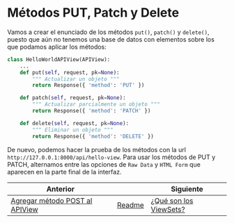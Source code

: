 # Métodos PUT, Patch y Delete

Vamos a crear el enunciado de los métodos `put()`, `patch()` y `delete()`, puesto que aún no tenemos una base de datos con elementos sobre los que podamos aplicar los métodos:

```py
class HelloWorldAPIView(APIView):
    ...
    def put(self, request, pk=None):
        """ Actualizar un objeto """
        return Response({ 'method': 'PUT' })

    def patch(self, request, pk=None):
        """ Actualizar parcialmente un objeto """
        return Response({ 'method': 'PATCH' })

    def delete(self, request, pk=None):
        """ Eliminar un objeto """
        return Response({ 'method': 'DELETE' })
```

De nuevo, podemos hacer la prueba de los métodos con la url `http://127.0.0.1:8000/api/hello-view`. Para usar los métodos de PUT y PATCH, alternamos entre las opciones de `Raw Data` y `HTML Form` que aparecen en la parte final de la interfaz.

| Anterior |                        | Siguiente                                   |
| -------- | ---------------------- | ------------------------------------------- |
| [Agregar método POST al APIView](12_Agregar_Metodo_POST_APIView.md) | [Readme](../README.md) | [¿Qué son los ViewSets?](14_Que_es_ViewSet.md) |
